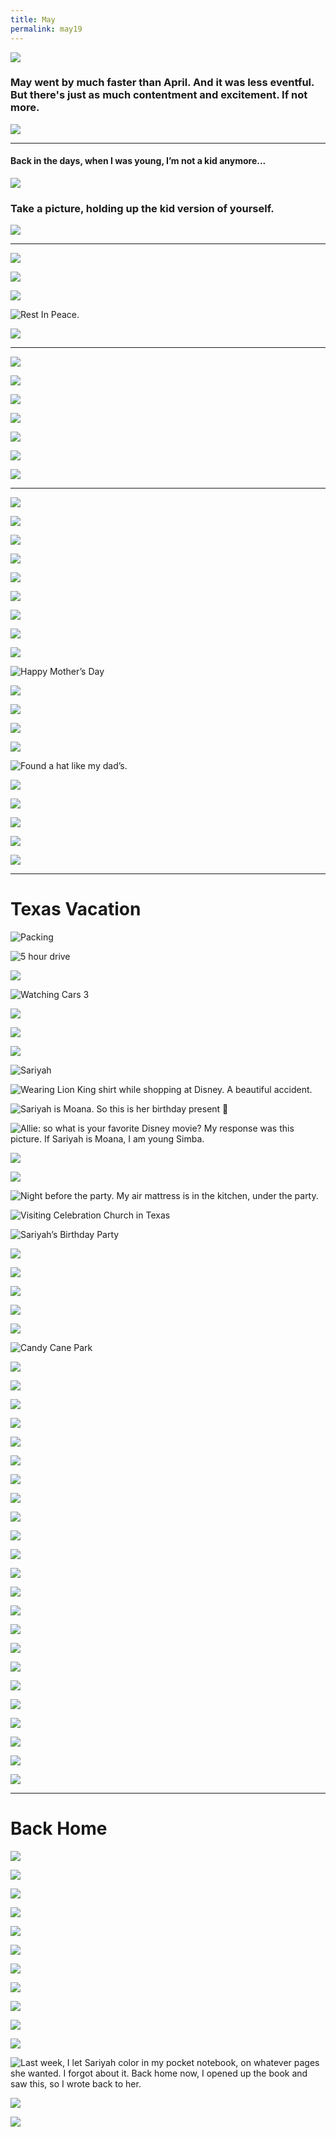 ```yaml
---
title: May
permalink: may19
---
```


![][image-1]

### May went by much faster than April. And it was less eventful. But there's just as much contentment and excitement. If not more.

![][image-2]

---- 

#### Back in the days, when I was young, I’m not a kid anymore...

![][image-3]

### Take a picture, holding up the kid version of yourself.

![][image-4]

---- 

![][image-5]

![][image-6]

![][image-7]

![Rest In Peace.][image-8]

![][image-9]

---- 

![][image-10]

![][image-11]

![][image-12]

![][image-13]

![][image-14]

![][image-15]

![][image-16]

---- 

![][image-17]

![][image-18]

![][image-19]

![][image-20]

![][image-21]

![][image-22]

![][image-23]

![][image-24]

![][image-25]

![Happy Mother’s Day][image-26]

![][image-27]

![][image-28]

![][image-29]

![][image-30]

![Found a hat like my dad’s.][image-31]

![][image-32]

![][image-33]

![][image-34]

![][image-35]

![][image-36]

---- 

# Texas Vacation

![Packing][image-37]

![5 hour drive][image-38]

![][image-39]

![Watching Cars 3][image-40]

![][image-41]

![][image-42]

![][image-43]

![Sariyah][image-44]

![Wearing Lion King shirt while shopping at Disney. A beautiful accident.][image-45]

![Sariyah is Moana. So this is her birthday present 🎁 ][image-46]

![Allie: so what is your favorite Disney movie? My response was this picture. If Sariyah is Moana, I am young Simba.][image-47]

![][image-48]

![][image-49]

![Night before the party. My air mattress is in the kitchen, under the party.][image-50]

![Visiting Celebration Church in Texas][image-51]

![Sariyah’s Birthday Party][image-52]

![][image-53]

![][image-54]

![][image-55]

![][image-56]

![][image-57]

![Candy Cane Park][image-58]

![][image-59]

![][image-60]

![][image-61]

![][image-62]

![][image-63]

![][image-64]

![][image-65]

![][image-66]

![][image-67]

![][image-68]

![][image-69]

![][image-70]

![][image-71]

![][image-72]

![][image-73]

![][image-74]

![][image-75]

![][image-76]

![][image-77]

![][image-78]

![][image-79]

![][image-80]

![][image-81]

---- 

# Back Home

![][image-82]

![][image-83]

![][image-84]

![][image-85]

![][image-86]

![][image-87]

![][image-88]

![][image-89]

![][image-90]

![][image-91]

![][image-92]

![Last week, I let Sariyah color in my pocket notebook, on whatever pages she wanted. I forgot about it. Back home now, I opened up the book and saw this, so I wrote back to her.][image-93]

![][image-94]

![][image-95]


[image-1]:	https://i.imgur.com/6e6TYFv.jpg
[image-2]:	https://i.imgur.com/A2TLb5f.jpg
[image-3]:	https://i.imgur.com/fhH1qsI.jpg
[image-4]:	https://i.imgur.com/MhiNNwU.jpg
[image-5]:	https://i.imgur.com/TkioGKk.jpg
[image-6]:	https://i.imgur.com/lvxdfkW.jpg
[image-7]:	https://i.imgur.com/k1sNlBs.jpg
[image-8]:	https://i.imgur.com/asAjb8q.jpg
[image-9]:	https://i.imgur.com/vIoKapN.jpg
[image-10]:	https://i.imgur.com/gGi8lry.jpg
[image-11]:	https://i.imgur.com/ksJSnEd.jpg
[image-12]:	https://i.imgur.com/BTcFlpq.jpg
[image-13]:	https://i.imgur.com/8xiFrmR.jpg
[image-14]:	https://i.imgur.com/cI1Bv1y.jpg
[image-15]:	https://i.imgur.com/ywja0Kq.jpg
[image-16]:	https://i.imgur.com/9GWwRVA.jpg
[image-17]:	https://i.imgur.com/FAAjIGY.jpg
[image-18]:	https://i.imgur.com/KMra43D.jpg
[image-19]:	https://i.imgur.com/ZUgz7fn.jpg
[image-20]:	https://i.imgur.com/QDO2Xts.jpg
[image-21]:	https://i.imgur.com/CJ6c3ys.jpg
[image-22]:	https://i.imgur.com/e1HFnwX.jpg
[image-23]:	https://i.imgur.com/iQXhXXT.jpg
[image-24]:	https://i.imgur.com/5DYDjYP.jpg
[image-25]:	https://i.imgur.com/u7xgd7M.jpg
[image-26]:	https://i.imgur.com/6lMbuKc.jpg
[image-27]:	https://i.imgur.com/pDpS6DS.jpg
[image-28]:	https://i.imgur.com/3GQlV1P.jpg
[image-29]:	https://i.imgur.com/vE9TDKc.jpg
[image-30]:	https://i.imgur.com/gDDcAY4.jpg
[image-31]:	https://i.imgur.com/TQ88OH6.jpg
[image-32]:	https://i.imgur.com/aKlsven.jpg
[image-33]:	https://i.imgur.com/wfzOsyA.jpg
[image-34]:	https://i.imgur.com/y0te7Rl.jpg
[image-35]:	https://i.imgur.com/oKhsatC.jpg
[image-36]:	https://i.imgur.com/E6RQLdO.jpg
[image-37]:	https://i.imgur.com/UcDeHZU.jpg
[image-38]:	https://i.imgur.com/gF1XCX5.jpg
[image-39]:	https://i.imgur.com/eqJM5O1.jpg
[image-40]:	https://i.imgur.com/yuqrMh3.jpg
[image-41]:	https://i.imgur.com/mjJxMg8.jpg
[image-42]:	https://i.imgur.com/2a6B812.jpg
[image-43]:	https://i.imgur.com/QmGR3Np.jpg
[image-44]:	https://i.imgur.com/cH01FT7.jpg
[image-45]:	https://i.imgur.com/j35Iz0j.jpg
[image-46]:	https://i.imgur.com/7MBYbCk.jpg
[image-47]:	https://i.imgur.com/RgypMDo.jpg
[image-48]:	https://i.imgur.com/7VGVmnW.jpg
[image-49]:	https://i.imgur.com/Lm88swj.jpg
[image-50]:	https://i.imgur.com/xPHzm6P.jpg
[image-51]:	https://i.imgur.com/22xhfv1.jpg
[image-52]:	https://i.imgur.com/hfACNWH.jpg
[image-53]:	https://i.imgur.com/WtxWl0b.jpg
[image-54]:	https://i.imgur.com/9UV8CfL.jpg
[image-55]:	https://i.imgur.com/gWhASBP.jpg
[image-56]:	https://i.imgur.com/IWzU1Tf.jpg
[image-57]:	https://i.imgur.com/gW2AJ7X.jpg
[image-58]:	https://i.imgur.com/zIVQa44.jpg
[image-59]:	https://i.imgur.com/hQsvmZU.jpg
[image-60]:	https://i.imgur.com/2ehGdi1.jpg
[image-61]:	https://i.imgur.com/RNfFXa5.jpg
[image-62]:	https://i.imgur.com/LnVshXM.jpg
[image-63]:	https://i.imgur.com/4jzJ4RS.jpg
[image-64]:	https://i.imgur.com/VfRhzgr.jpg
[image-65]:	https://i.imgur.com/B1Yz0l0.jpg
[image-66]:	https://i.imgur.com/EY1GkKv.jpg
[image-67]:	https://i.imgur.com/5tFWRke.jpg
[image-68]:	https://i.imgur.com/veHeRqs.jpg
[image-69]:	https://i.imgur.com/wCbeNCX.jpg
[image-70]:	https://i.imgur.com/Xls2NMt.jpg
[image-71]:	https://i.imgur.com/FD4gYad.jpg
[image-72]:	https://i.imgur.com/Wtj4QRD.jpg
[image-73]:	https://i.imgur.com/83uljbZ.jpg
[image-74]:	https://i.imgur.com/iTBaxBc.jpg
[image-75]:	https://i.imgur.com/LMmvfRH.jpg
[image-76]:	https://i.imgur.com/6e6TYFv.jpg
[image-77]:	https://i.imgur.com/k5ErIEU.jpg
[image-78]:	https://i.imgur.com/7uYEvUv.jpg
[image-79]:	https://i.imgur.com/1ApfVle.jpg
[image-80]:	https://i.imgur.com/81Hwxbr.jpg
[image-81]:	https://i.imgur.com/ZY3kX96.jpg
[image-82]:	https://i.imgur.com/MZGZhai.jpg
[image-83]:	https://i.imgur.com/Wer6KlG.jpg
[image-84]:	https://i.imgur.com/z1JtMFP.jpg
[image-85]:	https://i.imgur.com/IJOqx84.jpg
[image-86]:	https://i.imgur.com/ELuZ3np.jpg
[image-87]:	https://i.imgur.com/N6A7Wea.jpg
[image-88]:	https://i.imgur.com/dGsWN9Z.jpg
[image-89]:	https://i.imgur.com/MO3kkbm.jpg
[image-90]:	https://i.imgur.com/WPIgp1E.jpg
[image-91]:	https://i.imgur.com/WLQfqNy.jpg
[image-92]:	https://i.imgur.com/3LxuSBf.jpg
[image-93]:	https://i.imgur.com/25xxtpK.jpg
[image-94]:	https://i.imgur.com/lqK1YBY.jpg
[image-95]:	https://i.imgur.com/juDaRTJ.jpg